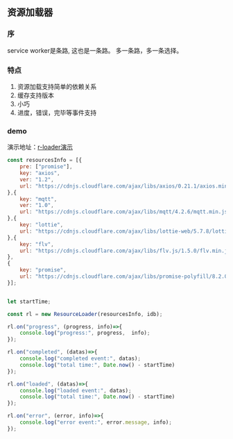 ## 资源加载器


### 序
service worker是条路, 这也是一条路。 多一条路，多一条选择。


### 特点
1. 资源加载支持简单的依赖关系
2. 缓存支持版本
3. 小巧
4. 进度，错误，完毕等事件支持

### demo
演示地址：<a href="https://xiangwenhu.github.io/rloader/" target="_blank">r-loader演示</a> 
```js
const resourcesInfo = [{
    pre: ["promise"],
    key: "axios",
    ver: "1.2",
    url: "https://cdnjs.cloudflare.com/ajax/libs/axios/0.21.1/axios.min.js"
},{
    key: "mqtt",
    ver: "1.0",
    url: "https://cdnjs.cloudflare.com/ajax/libs/mqtt/4.2.6/mqtt.min.js"
},{
    key: "lottie",
    url: "https://cdnjs.cloudflare.com/ajax/libs/lottie-web/5.7.8/lottie.min.js"
},{
    key: "flv",
    url: "https://cdnjs.cloudflare.com/ajax/libs/flv.js/1.5.0/flv.min.js"
},
{
    key: "promise",
    url: "https://cdnjs.cloudflare.com/ajax/libs/promise-polyfill/8.2.0/polyfill.min.js"
}];


let startTime;

const rl = new ResourceLoader(resourcesInfo, idb);

rl.on("progress", (progress, info)=>{
    console.log("progress:", progress,  info);
});

rl.on("completed", (datas)=>{
    console.log("completed event:", datas);    
    console.log("total time:", Date.now() - startTime)
});

rl.on("loaded", (datas)=>{
    console.log("loaded event:", datas);    
    console.log("total time:", Date.now() - startTime)
});

rl.on("error", (error, info)=>{
    console.log("error event:", error.message, info);
});

```

